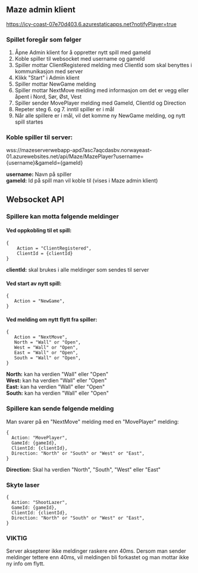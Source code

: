 ## Maze admin klient ##
https://icy-coast-07e70d403.6.azurestaticapps.net?notifyPlayer=true

### Spillet foregår som følger ###
1. Åpne Admin klient for å oppretter nytt spill med gameId
2. Koble spiller til websocket med username og gameId
3. Spiller mottar ClientRegistered melding med ClientId som skal benyttes i kommunikasjon med server
4. Klikk "Start" i Admin klient
5. Spiller mottar NewGame melding
6. Spiller mottar NextMove melding med informasjon om det er vegg eller åpent i Nord, Sør, Øst, Vest
7. Spiller sender MovePlayer melding med GameId, ClientId og Direction
8. Repeter steg 6. og 7. inntil spiller er i mål
9. Når alle spillere er i mål, vil det komme ny NewGame melding, og nytt spill startes

### Koble spiller til server: ###
wss://mazeserverwebapp-apd7asc7aqcdasbv.norwayeast-01.azurewebsites.net/api/Maze/MazePlayer?username={username}&gameId={gameId}

**username:** Navn på spiller  
**gameId:** Id på spill man vil koble til (vises i Maze admin klient)  


## Websocket API ##
### Spillere kan motta følgende meldinger ###

#### Ved oppkobling til et spill:  ####

```
{  
    Action = "ClientRegistered",  
    ClientId = {clientId}  
}  
```
**clientId:** skal brukes i alle meldinger som sendes til server  


#### Ved start av nytt spill: ####

```
{  
   Action = "NewGame",  
}  
```


#### Ved melding om nytt flytt fra spiller: ####

```
{  
   Action = "NextMove",    
   North = "Wall" or "Open",
   West = "Wall" or "Open",
   East = "Wall" or "Open",
   South = "Wall" or "Open",
}
```
**North:** kan ha verdien "Wall" eller "Open"  
**West:** kan ha verdien "Wall" eller "Open"  
**East:** kan ha verdien "Wall" eller "Open"  
**South:** kan ha verdien "Wall" eller "Open"  

### Spillere kan sende følgende melding ###
Man svarer på en "NextMove" melding med en "MovePlayer" melding:  

```
{
  Action: "MovePlayer",
  GameId: {gameId},
  ClientId: {clientId},
  Direction: "North" or "South" or "West" or "East",
}                    
```
**Direction:** Skal ha verdien "North", "South", "West" eller "East"

### Skyte laser

```
{
  Action: "ShootLazer",
  GameId: {gameId},
  ClientId: {clientId},
  Direction: "North" or "South" or "West" or "East",
}
```

### VIKTIG
Server aksepterer ikke meldinger raskere enn 40ms. Dersom man sender meldinger tettere enn 40ms, vil meldingen bli forkastet og man mottar ikke ny info om flytt.


